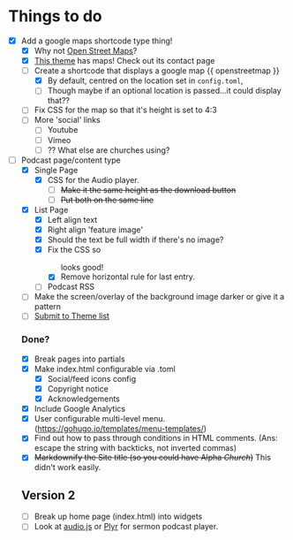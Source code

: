 # Things to do
- [x] Add a google maps shortcode type thing!
    - [x] Why not [Open Street Maps](https://leafletjs.com/examples/quick-start/)?
    - [x] [This theme](https://github.com/devcows/hugo-universal-theme) has maps! Check out its contact page
    - [ ] Create a shortcode that displays a google map {{ openstreetmap }}
      * [x] By default, centred on the location set in `config.toml`,
      - [ ] Though maybe if an optional location is passed...it could display that??
    - [ ] Fix CSS for the map so that it's height is set to 4:3
  - [ ] More 'social' links
      - [ ] Youtube
      - [ ] Vimeo
      - [ ] ?? What else are churches using?
- [ ] Podcast page/content type
    - [x] Single Page
      - [x] CSS for the Audio player.
        - [ ] ~~Make it the same height as the download button~~
        - [ ] ~~Put both on the same line~~
    - [x] List Page
      * [x] Left align text
      - [x] Right align 'feature image'
      - [x] Should the text be full width if there's no image?
      - [x] Fix the CSS so <ul class="pagination"> looks good!
      - [x] Remove horizontal rule for last entry.
  - [ ] Podcast RSS
- [ ] Make the screen/overlay of the background image darker or give it a pattern
- [ ] [Submit to Theme list](https://github.com/gohugoio/hugoThemes/blob/master/README.md)

### Done?
- [x] Break pages into partials
- [x] Make index.html configurable via .toml
  - [x] Social/feed icons config
  - [x] Copyright notice
  - [x] Acknowledgements
- [x] Include Google Analytics
- [x] User configurable multi-level menu. (https://gohugo.io/templates/menu-templates/)
- [x] Find out how to pass through conditions in HTML comments. (Ans: escape the string with backticks, not inverted commas)
- [x] ~~Markdownify the Site title (so you could have Alpha *Church*)~~ This didn't work easily.

## Version 2
* [ ] Break up home page (index.html) into widgets
* [ ] Look at [audio.js](https://kolber.github.io/audiojs/) or [Plyr](https://plyr.io/) for sermon podcast player.
